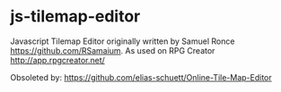 js-tilemap-editor
=================

Javascript Tilemap Editor originally written by Samuel Ronce https://github.com/RSamaium.
As used on RPG Creator http://app.rpgcreator.net/


Obsoleted by: https://github.com/elias-schuett/Online-Tile-Map-Editor
